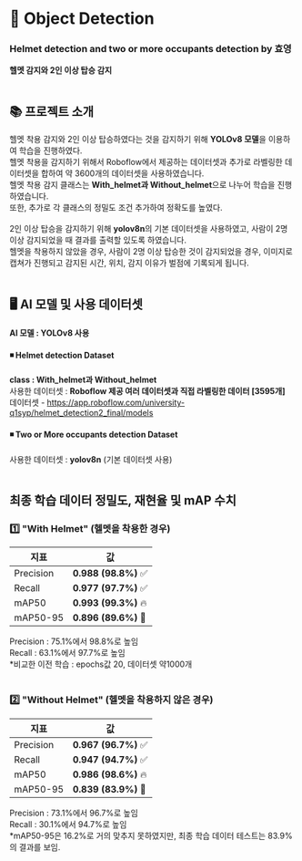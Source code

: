 # 🚴 Object Detection
### Helmet detection and two or more occupants detection by 효영
**헬멧 감지와 2인 이상 탑승 감지**
</br><br>

## 📚 프로젝트 소개
헬멧 착용 감지와 2인 이상 탑승하였다는 것을 감지하기 위해 **YOLOv8 모델**을 이용하여 학습을 진행하였다.<br>
헬멧 착용을 감지하기 위해서 Roboflow에서 제공하는 데이터셋과 추가로 라벨링한 데이터셋을 합하여 약 3600개의 데이터셋을 사용하였습니다.<br>
헬멧 착용 감지 클래스는 **With_helmet과 Without_helmet**으로 나누어 학습을 진행하였습니다.<br> 
또한, 추가로 각 클래스의 정밀도 조건 추가하여 정확도를 높였다.<br><br>
2인 이상 탑승을 감지하기 위해 **yolov8n**의 기본 데이터셋을 사용하였고, 사람이 2명 이상 감지되었을 때 결과를 출력할 있도록 하였습니다.<br>
헬멧을 착용하지 않았을 경우, 사람이 2명 이상 탑승한 것이 감지되었을 경우, 이미지로 캡쳐가 진행되고 감지된 시간, 위치, 감지 이유가 벌점에 기록되게 됩니다.<br><br>

## 🖥️ AI 모델 및 사용 데이터셋
#### AI 모델 : YOLOv8 사용

#### ◾ Helmet detection Dataset
**class : With_helmet과 Without_helmet**<br>
사용한 데이터셋 : **Roboflow 제공 여러 데이터셋과 직접 라벨링한 데이터 [3595개]** </br>
데이터셋 - https://app.roboflow.com/university-q1syp/helmet_detection2_final/models

#### ◾ Two or More occupants detection Dataset
사용한 데이터셋 : **yolov8n** (기본 데이터셋 사용)
<br><br>

## 최종 학습 데이터 정밀도, 재현율 및 mAP 수치 
### 1️⃣ "With Helmet" (헬멧을 착용한 경우)
| 지표        | 값          |
|------------|------------|
| Precision  | **0.988 (98.8%)** ✅ |
| Recall     | **0.977 (97.7%)** ✅ |
| mAP50      | **0.993 (99.3%)** 🔥 |
| mAP50-95   | **0.896 (89.6%)** 🎯 |

Precision : 75.1%에서 98.8%로 높임 <br>
Recall : 63.1%에서 97.7%로 높임  <br>
*비교한 이전 학습 : epochs값 20, 데이터셋 약1000개 <br><br>

### 2️⃣ "Without Helmet" (헬멧을 착용하지 않은 경우)
| 지표        | 값          |
|------------|------------|
| Precision  | **0.967 (96.7%)** ✅ |
| Recall     | **0.947 (94.7%)** ✅ |
| mAP50      | **0.986 (98.6%)** 🔥 |
| mAP50-95   | **0.839 (83.9%)** 🎯 |

Precision : 73.1%에서 96.7%로 높임 <br>
Recall : 30.1%에서 94.7%로 높임  <br>
*mAP50-95은 16.2%로 거의 맞추지 못하였지만, 최종 학습 데이터 테스트는 83.9%의 결과를 보임.
<br>
